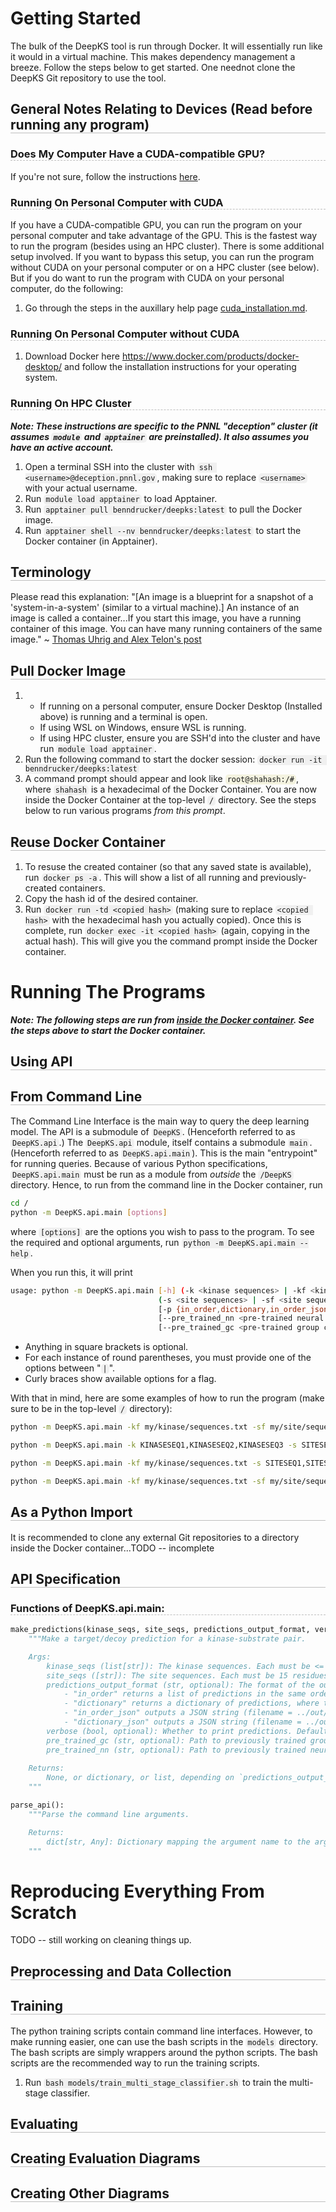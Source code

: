 <style>
    pre.bash-output.bash-output{
        background-color: #ebe9c27f;
    }
    code.inline-bash-output{
        background-color: #ebe9c27f;
    }
    code{
        background-color: rgba(220, 220, 220, 0.4);
        padding: 1px 3px;
        border-radius: 5px;
    }
    pre code{
        background-color: transparent;
        padding: 0;
        border-radius: 0;
    }
    h1{
        border-bottom-width: 2px;
    }
    
    h2{
        border-bottom-width: 1px;
        border-bottom-color: #00000040;
        border-bottom-style: solid;
    }

    h3{
        border-bottom-width: 1px;
        border-bottom-color: #00000040;
        border-bottom-style: dashed;
    }
</style>
# Getting Started
The bulk of the DeepKS tool is run through Docker. It will essentially run like it would in a virtual machine. This makes dependency management a breeze. Follow the steps below to get started. One neednot clone the DeepKS Git repository to use the tool.

## General Notes Relating to Devices (Read before running any program)
### Does My Computer Have a CUDA-compatible GPU?
If you're not sure, follow the instructions [here](https://askubuntu.com/a/1273434).
### Running On Personal Computer with CUDA
If you have a CUDA-compatible GPU, you can run the program on your personal computer and take advantage of the GPU. This is the fastest way to run the program (besides using an HPC cluster). There is some additional setup involved. If you want to bypass this setup, you can run the program without CUDA on your personal computer or on a HPC cluster (see below). But if you do want to run the program with CUDA on your personal computer, do the following:
1. Go through the steps in the auxillary help page [cuda_installation.md](https://gitlab.com/Ben-Drucker/deepks/-/blob/main/build/cuda_installation.md).
### Running On Personal Computer without CUDA
1. Download Docker here https://www.docker.com/products/docker-desktop/ and follow the installation instructions for your operating system.
### Running On HPC Cluster
***Note: These instructions are specific to the PNNL "deception" cluster (it assumes `module` and `apptainer` are preinstalled). It also assumes you have an active account.***

1. Open a terminal SSH into the cluster with `ssh <username>@deception.pnnl.gov`, making sure to replace `<username>` with your actual username.
2. Run `module load apptainer` to load Apptainer.
3. Run `apptainer pull benndrucker/deepks:latest` to pull the Docker image.
4. Run `apptainer shell --nv benndrucker/deepks:latest` to start the Docker container (in Apptainer).


<h2 id="terminology"> Terminology </h2>
Please read this explanation: "[An image is a blueprint for a snapshot of a 'system-in-a-system' (similar to a virtual machine).] An instance of an image is called a container...If you start this image, you have a running container of this image. You can have many running containers of the same image." ~ <a href="https://stackoverflow.com/a/23736802/16158339">Thomas Uhrig and Alex Telon's post</a>

## Pull Docker Image
<!--TODO: Credentials-->
1. 
   - If running on a personal computer, ensure Docker Desktop (Installed above) is running and a terminal is open.
   - If using WSL on Windows, ensure WSL is running.
   - If using HPC cluster, ensure you are SSH'd into the cluster and have run `module load apptainer`.
2. Run the following command to start the docker session: `docker run -it benndrucker/deepks:latest`
3. A command prompt should appear and look like <code class = "inline-bash-output">root@shahash:/#</code>, where `shahash` is a hexadecimal of the Docker Container. You are now inside the Docker Container at the top-level `/` directory. See the steps below to run various programs *from this prompt*.

## Reuse Docker Container
1. To resuse the created container (so that any saved state is available), run `docker ps -a`. This will show a list of all running and previously-created containers.
2. Copy the hash id of the desired container.
3. Run `docker run -td <copied hash>` (making sure to replace `<copied hash>` with the hexadecimal hash you actually copied). Once this is complete, run `docker exec -it <copied hash>` (again, copying in the actual hash). This will give you the command prompt inside the Docker container.

# Running The Programs
***Note: The following steps are run from <u> inside the Docker container</u>. See the steps above to start the Docker container.***

## Using API
## From Command Line
The Command Line Interface is the main way to query the deep learning model. The API is a submodule of `DeepKS`. (Henceforth referred to as `DeepKS.api`.) The `DeepKS.api` module, itself contains a submodule `main`. (Henceforth referred to as `DeepKS.api.main`). This is the main "entrypoint" for running queries. Because of various Python specifications, `DeepKS.api.main` must be run as a module from _outside_ the `/DeepKS` directory. Hence, to run from the command line in the Docker container, run 

```bash
cd /
python -m DeepKS.api.main [options]
```
where `[options]` are the options you wish to pass to the program. To see the required and optional arguments, run `python -m DeepKS.api.main --help`.

When you run this, it will print 

```bash
usage: python -m DeepKS.api.main [-h] (-k <kinase sequences> | -kf <kinase sequences file>)
                                 (-s <site sequences> | -sf <site sequences file>)
                                 [-p {in_order,dictionary,in_order_json,dictionary_json}] [-v]
                                 [--pre_trained_nn <pre-trained neural network file>]
                                 [--pre_trained_gc <pre-trained group classifier file>]
```
- Anything in square brackets is optional.
- For each instance of round parentheses, you must provide one of the options between "`|`". 
- Curly braces show available options for a flag.

With that in mind, here are some examples of how to run the program (make sure to be in the top-level `/` directory):

```bash
python -m DeepKS.api.main -kf my/kinase/sequences.txt -sf my/site/sequences.txt -p in_order_json -v True

python -m DeepKS.api.main -k KINASESEQ1,KINASESEQ2,KINASESEQ3 -s SITESEQ1,SITESEQ2,SITESEQ3 -p dictionary

python -m DeepKS.api.main -kf my/kinase/sequences.txt -s SITESEQ1,SITESEQ2,SITESEQ3 -p in_order -v False

python -m DeepKS.api.main -kf my/kinase/sequences.txt -sf my/site/sequences.txt
```

## As a Python Import
It is recommended to clone any external Git repositories to a directory inside the Docker container...TODO -- incomplete

## API Specification
### Functions of DeepKS.api.main:
```python
make_predictions(kinase_seqs, site_seqs, predictions_output_format, verbose, pre_trained_gc, pre_trained_nn):
    """Make a target/decoy prediction for a kinase-substrate pair.

    Args:
        kinase_seqs (list[str]): The kinase sequences. Each must be <= 4128 residues long.
        site_seqs ([str]): The site sequences. Each must be 15 residues long.
        predictions_output_format (str, optional): The format of the output. Defaults to "in_order".
            - "in_order" returns a list of predictions in the same order as the input kinases and sites.
            - "dictionary" returns a dictionary of predictions, where the keys are the input kinases and sites and the values are the predictions.
            - "in_order_json" outputs a JSON string (filename = ../out/current-date-and-time.json of a list of predictions in the same order as the input kinases and sites.
            - "dictionary_json" outputs a JSON string (filename = ../out/current-date-and-time.json) of a dictionary of predictions, where the keys are the input kinases and sites and the values are the predictions.
        verbose (bool, optional): Whether to print predictions. Defaults to True.
        pre_trained_gc (str, optional): Path to previously trained group classifier model state. Defaults to "data/bin/deepks_weights.0.0.1.pt".
        pre_trained_nn (str, optional): Path to previously trained neural network model state. Defaults to "data/bin/deepks_weights.0.0.1.pt".
    
    Returns:
        None, or dictionary, or list, depending on `predictions_output_format`
    """

parse_api():
    """Parse the command line arguments.

    Returns:
        dict[str, Any]: Dictionary mapping the argument name to the argument value.
    """
```

# Reproducing Everything From Scratch
TODO -- still working on cleaning things up.

## Preprocessing and Data Collection
## Training
The python training scripts contain command line interfaces. However, to make running easier, one can use the bash scripts in the `models` directory. The bash scripts are simply wrappers around the python scripts. The bash scripts are the recommended way to run the training scripts.
1. Run `bash models/train_multi_stage_classifier.sh` to train the multi-stage classifier.
## Evaluating
## Creating Evaluation Diagrams
## Creating Other Diagrams

